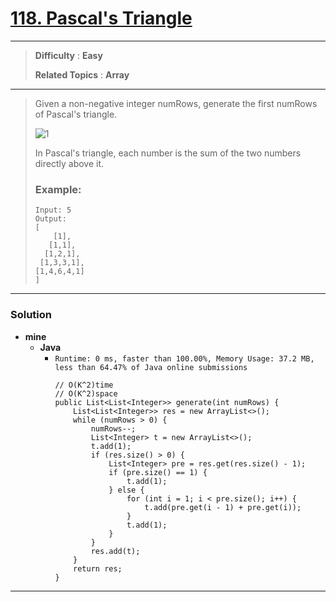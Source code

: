 # [118. Pascal's Triangle](https://leetcode.com/problems/pascals-triangle/)


---

> **Difficulty** : **Easy**
>
> **Related Topics** : **Array**

---

> Given a non-negative integer numRows, generate the first numRows of Pascal's triangle.
>
> ![1](https://upload.wikimedia.org/wikipedia/commons/0/0d/PascalTriangleAnimated2.gif)
>
> In Pascal's triangle, each number is the sum of the two numbers directly above it.
>
> ### Example:
> ```
>Input: 5
>Output:
>[
>     [1],
>    [1,1],
>   [1,2,1],
>  [1,3,3,1],
> [1,4,6,4,1]
>]
> ```

---


### Solution
* **mine**
  * **Java**
    * `Runtime: 0 ms, faster than 100.00%, Memory Usage: 37.2 MB, less than 64.47% of Java online submissions`
      ```
      // O(K^2)time
      // O(K^2)space
      public List<List<Integer>> generate(int numRows) {
          List<List<Integer>> res = new ArrayList<>();
          while (numRows > 0) {
              numRows--;
              List<Integer> t = new ArrayList<>();
              t.add(1);
              if (res.size() > 0) {
                  List<Integer> pre = res.get(res.size() - 1);
                  if (pre.size() == 1) {
                      t.add(1);
                  } else {
                      for (int i = 1; i < pre.size(); i++) {
                          t.add(pre.get(i - 1) + pre.get(i));
                      }
                      t.add(1);
                  }
              }
              res.add(t);
          }
          return res;
      }
      ```

---
